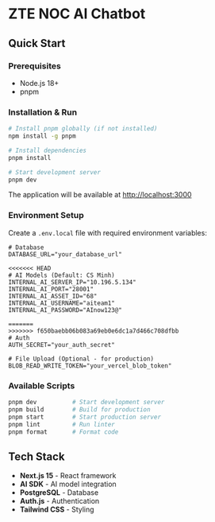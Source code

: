 # ZTE NOC AI Chatbot

## Quick Start

### Prerequisites
- Node.js 18+ 
- pnpm

### Installation & Run

```bash
# Install pnpm globally (if not installed)
npm install -g pnpm

# Install dependencies
pnpm install

# Start development server
pnpm dev
```

The application will be available at [http://localhost:3000](http://localhost:3000)

### Environment Setup

Create a `.env.local` file with required environment variables:

```env
# Database
DATABASE_URL="your_database_url"

<<<<<<< HEAD
# AI Models (Default: CS Minh)
INTERNAL_AI_SERVER_IP="10.196.5.134"
INTERNAL_AI_PORT="28001"
INTERNAL_AI_ASSET_ID="68"
INTERNAL_AI_USERNAME="aiteam1"
INTERNAL_AI_PASSWORD="AInow123@"

=======
>>>>>>> f650baebb06b083a69eb0e6dc1a7d466c708dfbb
# Auth
AUTH_SECRET="your_auth_secret"

# File Upload (Optional - for production)
BLOB_READ_WRITE_TOKEN="your_vercel_blob_token"
```

### Available Scripts

```bash
pnpm dev          # Start development server
pnpm build        # Build for production
pnpm start        # Start production server
pnpm lint         # Run linter
pnpm format       # Format code
```

## Tech Stack

- **Next.js 15** - React framework
- **AI SDK** - AI model integration
- **PostgreSQL** - Database
- **Auth.js** - Authentication
- **Tailwind CSS** - Styling